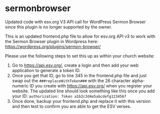 # sermonbrowser
Updated code with esv.org V3 API call for WordPress Sermon Browser since this plugin is no longer supported by the owner.

This is an updated frontend.php file to allow for esv.org API v3 to work with the Sermon Browser plugin in Wordpress here:  https://wordpress.org/plugins/sermon-browser/

Please use the following steps to set this up as within your church website:

1. Go to https://api.esv.org/, create a login and then add your web application to generate a token ID. 
2. Once you get that ID, go to line 345 in the frontend.php file and just swap out the `###replaceWithToken###` with the 26 character alpha-numeric ID you create with https://api.esv.org/ when you register your website. The updated line should look something like this once you add your ID: `authorization: Token a1b2c3d4e5abcdefg1234567`
3. Once done, backup your frontend.php and replace it with this version and then test to confirm you are able to get the ESV verses.
